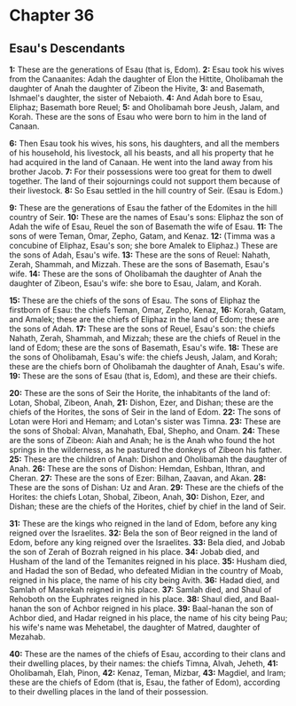 # Chapter 36

## Esau's Descendants

**1:** These are the generations of Esau (that is, Edom).
**2:** Esau took his wives from the Canaanites: Adah the daughter of Elon the Hittite, Oholibamah the daughter of Anah the daughter of Zibeon the Hivite,
**3:** and Basemath, Ishmael's daughter, the sister of Nebaioth.
**4:** And Adah bore to Esau, Eliphaz; Basemath bore Reuel;
**5:** and Oholibamah bore Jeush, Jalam, and Korah. These are the sons of Esau who were born to him in the land of Canaan.

**6:** Then Esau took his wives, his sons, his daughters, and all the members of his household, his livestock, all his beasts, and all his property that he had acquired in the land of Canaan. He went into the land away from his brother Jacob.
**7:** For their possessions were too great for them to dwell together. The land of their sojournings could not support them because of their livestock.
**8:** So Esau settled in the hill country of Seir. (Esau is Edom.)

**9:** These are the generations of Esau the father of the Edomites in the hill country of Seir.
**10:** These are the names of Esau's sons: Eliphaz the son of Adah the wife of Esau, Reuel the son of Basemath the wife of Esau.
**11:** The sons of were Teman, Omar, Zepho, Gatam, and Kenaz.
**12:** (Timma was a concubine of Eliphaz, Esau's son; she bore Amalek to Eliphaz.) These are the sons of Adah, Esau's wife.
**13:** These are the sons of Reuel: Nahath, Zerah, Shammah, and Mizzah. These are the sons of Basemath, Esau's wife.
**14:** These are the sons of Oholibamah the daughter of Anah the daughter of Zibeon, Esau's wife: she bore to Esau, Jalam, and Korah.

**15:** These are the chiefs of the sons of Esau. The sons of Eliphaz the firstborn of Esau: the chiefs Teman, Omar, Zepho, Kenaz,
**16:** Korah, Gatam, and Amalek; these are the chiefs of Eliphaz in the land of Edom; these are the sons of Adah.
**17:** These are the sons of Reuel, Esau's son: the chiefs Nahath, Zerah, Shammah, and Mizzah; these are the chiefs of Reuel in the land of Edom; these are the sons of Basemath, Esau's wife.
**18:** These are the sons of Oholibamah, Esau's wife: the chiefs Jeush, Jalam, and Korah; these are the chiefs born of Oholibamah the daughter of Anah, Esau's wife.
**19:** These are the sons of Esau (that is, Edom), and these are their chiefs.

**20:** These are the sons of Seir the Horite, the inhabitants of the land of: Lotan, Shobal, Zibeon, Anah,
**21:** Dishon, Ezer, and Dishan; these are the chiefs of the Horites, the sons of Seir in the land of Edom.
**22:** The sons of Lotan were Hori and Hemam; and Lotan's sister was Timna.
**23:** These are the sons of Shobal: Alvan, Manahath, Ebal, Shepho, and Onam.
**24:** These are the sons of Zibeon: Aiah and Anah; he is the Anah who found the hot springs in the wilderness, as he pastured the donkeys of Zibeon his father.
**25:** These are the children of Anah: Dishon and Oholibamah the daughter of Anah.
**26:** These are the sons of Dishon: Hemdan, Eshban, Ithran, and Cheran.
**27:** These are the sons of Ezer: Bilhan, Zaavan, and Akan.
**28:** These are the sons of Dishan: Uz and Aran.
**29:** These are the chiefs of the Horites: the chiefs Lotan, Shobal, Zibeon, Anah,
**30:** Dishon, Ezer, and Dishan; these are the chiefs of the Horites, chief by chief in the land of Seir.

**31:** These are the kings who reigned in the land of Edom, before any king reigned over the Israelites.
**32:** Bela the son of Beor reigned in the land of Edom, before any king reigned over the Israelites.
**33:** Bela died, and Jobab the son of Zerah of Bozrah reigned in his place.
**34:** Jobab died, and Husham of the land of the Temanites reigned in his place.
**35:** Husham died, and Hadad the son of Bedad, who defeated Midian in the country of Moab, reigned in his place, the name of his city being Avith.
**36:** Hadad died, and Samlah of Masrekah reigned in his place.
**37:** Samlah died, and Shaul of Rehoboth on the Euphrates reigned in his place.
**38:** Shaul died, and Baal-hanan the son of Achbor reigned in his place.
**39:** Baal-hanan the son of Achbor died, and Hadar reigned in his place, the name of his city being Pau; his wife's name was Mehetabel, the daughter of Matred, daughter of Mezahab.

**40:** These are the names of the chiefs of Esau, according to their clans and their dwelling places, by their names: the chiefs Timna, Alvah, Jeheth,
**41:** Oholibamah, Elah, Pinon,
**42:** Kenaz, Teman,  Mizbar, 
**43:** Magdiel, and Iram; these are the chiefs of Edom (that is, Esau, the father of Edom), according to their dwelling places in the land of their possession.
